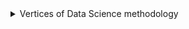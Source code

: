 <details>
<summary>Vertices of Data Science methodology</summary>
<p>  

[![isaac-arnault-data-science-methodology.png](https://i.postimg.cc/tT92zfKh/isaac-arnault-data-science-methodology.png)](https://postimg.cc/FfnyrPsR)

</p>
</details>
